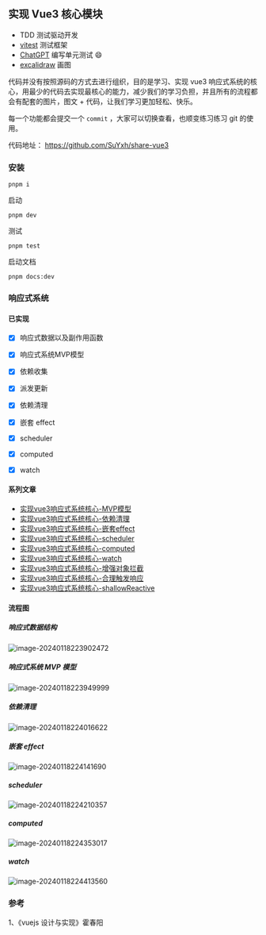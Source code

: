 ## 实现 Vue3 核心模块

- TDD 测试驱动开发
- [vitest](https://cn.vitest.dev/) 测试框架
-  [ChatGPT](https://ask.vuejs.news/) 编写单元测试 😄
- [excalidraw](https://excalidraw.com/) 画图



代码并没有按照源码的方式去进行组织，目的是学习、实现 vue3 响应式系统的核心，用最少的代码去实现最核心的能力，减少我们的学习负担，并且所有的流程都会有配套的图片，图文 + 代码，让我们学习更加轻松、快乐。

每一个功能都会提交一个 `commit` ，大家可以切换查看，也顺变练习练习 git 的使用。

代码地址： https://github.com/SuYxh/share-vue3 



### 安装

```
pnpm i 
```



启动

```
pnpm dev
```



测试

```
pnpm test
```



启动文档

```
pnpm docs:dev
```



### 响应式系统

#### 已实现

- [x] 响应式数据以及副作用函数
- [x] 响应式系统MVP模型
- [x] 依赖收集
- [x] 派发更新
- [x] 依赖清理
- [x] 嵌套 effect
- [x] scheduler
- [x] computed
- [x] watch



#### 系列文章

- [实现vue3响应式系统核心-MVP模型](./docs/reactive/docs/实现vue3响应式系统核心-MVP模型.md)
- [实现vue3响应式系统核心-依赖清理](./docs/reactive/实现vue3响应式系统核心-依赖清理.md)
- [实现vue3响应式系统核心-嵌套effect](./docs/reactive/实现vue3响应式系统核心-嵌套effect.md)
- [实现vue3响应式系统核心-scheduler](./docs/reactive/实现vue3响应式系统核心-scheduler.md)
- [实现vue3响应式系统核心-computed](./docs/reactive/实现vue3响应式系统核心-computed.md)
- [实现vue3响应式系统核心-watch](./docs/reactive/实现vue3响应式系统核心-watch.md)
- [实现vue3响应式系统核心-增强对象拦截](./docs/reactive/实现vue3响应式系统核心-增强对象拦截.md)
- [实现vue3响应式系统核心-合理触发响应](./docs/reactive/实现vue3响应式系统核心-合理触发响应.md)
- [实现vue3响应式系统核心-shallowReactive](./docs/reactive/实现vue3响应式系统核心-shallowReactive.md)



#### 流程图

##### 响应式数据结构

![image-20240118223902472](https://qn.huat.xyz/mac/202401182239504.png)





##### 响应式系统 MVP 模型

![image-20240118223949999](https://qn.huat.xyz/mac/202401182239017.png)



##### 依赖清理

![image-20240118224016622](https://qn.huat.xyz/mac/202401182240651.png)

##### 嵌套 effect

![image-20240118224141690](https://qn.huat.xyz/mac/202401182241712.png)

##### scheduler

![image-20240118224210357](https://qn.huat.xyz/mac/202401182242379.png)

##### computed

![image-20240118224353017](https://qn.huat.xyz/mac/202401182243042.png)



##### watch

![image-20240118224413560](https://qn.huat.xyz/mac/202401182244587.png)





### 参考

1、《vuejs 设计与实现》霍春阳